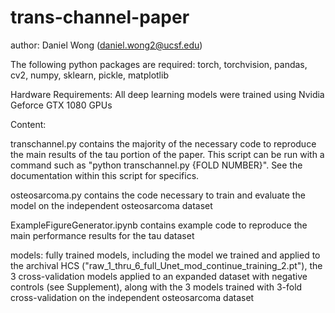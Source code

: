 # trans-channel-paper
author: Daniel Wong (daniel.wong2@ucsf.edu)

The following python packages are required: 
torch, torchvision, pandas, cv2, numpy, sklearn, pickle, matplotlib

Hardware Requirements:
All deep learning models were trained using Nvidia Geforce GTX 1080 GPUs

Content:

transchannel.py contains the majority of the necessary code to reproduce the main results of the tau portion of the paper. This script can be run with a command such as "python transchannel.py {FOLD NUMBER}". See the documentation within this script for specifics.  

osteosarcoma.py contains the code necessary to train and evaluate the model on the independent osteosarcoma dataset

ExampleFigureGenerator.ipynb contains example code to reproduce the main performance results for the tau dataset

models:
fully trained models, including the model we trained and applied to the archival HCS ("raw_1_thru_6_full_Unet_mod_continue_training_2.pt"), the 3 cross-validation models applied to an expanded dataset with negative controls (see Supplement), along with the 3 models trained with 3-fold cross-validation on the independent osteosarcoma dataset 








